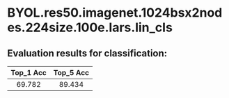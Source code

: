 # BYOL.res50.imagenet.1024bsx2nodes.224size.100e.lars.lin_cls  

## Evaluation results for classification:  

|  Top_1 Acc  |  Top_5 Acc  |  
|:-----------:|:-----------:|  
|   69.782    |   89.434    |
